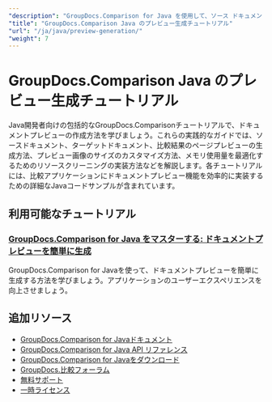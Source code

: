```yaml
---
"description": "GroupDocs.Comparison for Java を使用して、ソース ドキュメント、ターゲット ドキュメント、および結果ドキュメントのページ プレビューを生成するためのステップバイステップのチュートリアル。"
"title": "GroupDocs.Comparison Java のプレビュー生成チュートリアル"
"url": "/ja/java/preview-generation/"
"weight": 7
---
```


# GroupDocs.Comparison Java のプレビュー生成チュートリアル

Java開発者向けの包括的なGroupDocs.Comparisonチュートリアルで、ドキュメントプレビューの作成方法を学びましょう。これらの実践的なガイドでは、ソースドキュメント、ターゲットドキュメント、比較結果のページプレビューの生成方法、プレビュー画像のサイズのカスタマイズ方法、メモリ使用量を最適化するためのリソースクリーニングの実装方法などを解説します。各チュートリアルには、比較アプリケーションにドキュメントプレビュー機能を効率的に実装するための詳細なJavaコードサンプルが含まれています。

## 利用可能なチュートリアル

### [GroupDocs.Comparison for Java をマスターする: ドキュメントプレビューを簡単に生成](./groupdocs-comparison-java-generate-previews/)
GroupDocs.Comparison for Javaを使って、ドキュメントプレビューを簡単に生成する方法を学びましょう。アプリケーションのユーザーエクスペリエンスを向上させましょう。

## 追加リソース

- [GroupDocs.Comparison for Javaドキュメント](https://docs.groupdocs.com/comparison/java/)
- [GroupDocs.Comparison for Java API リファレンス](https://reference.groupdocs.com/comparison/java/)
- [GroupDocs.Comparison for Javaをダウンロード](https://releases.groupdocs.com/comparison/java/)
- [GroupDocs.比較フォーラム](https://forum.groupdocs.com/c/comparison)
- [無料サポート](https://forum.groupdocs.com/)
- [一時ライセンス](https://purchase.groupdocs.com/temporary-license/)